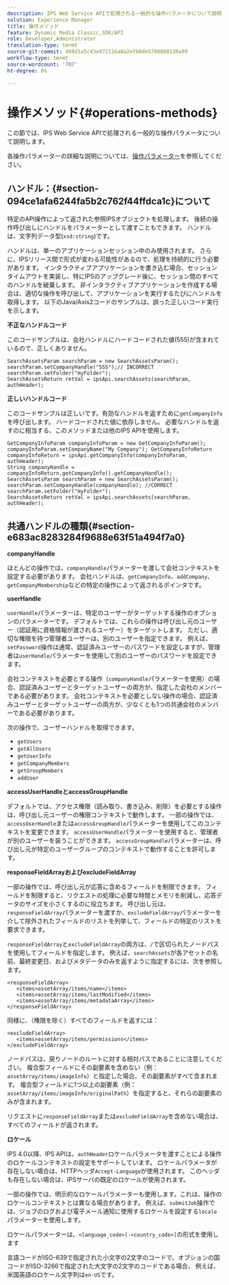 ```yaml
---
description: IPS Web Service APIで処理される一般的な操作パラメータについて説明します。
solution: Experience Manager
title: 操作メソッド
feature: Dynamic Media Classic,SDK/API
role: Developer,Administrator
translation-type: tm+mt
source-git-commit: 469d1a5c43a972116a8a2efb0de5708800130a99
workflow-type: tm+mt
source-wordcount: '707'
ht-degree: 0%

---
```



# 操作メソッド{#operations-methods}

この節では、IPS Web Service APIで処理される一般的な操作パラメータについて説明します。

各操作パラメーターの詳細な説明については、[操作パラメーター](/help/aem-ips-api/operations/c-operations-intro/c-methods/c-methods.md)を参照してください。

## ハンドル：{#section-094ce1afa6244fa5b2c762f44ffdca1c}について

特定のAPI操作によって返された参照IPSオブジェクトを処理します。 後続の操作呼び出しにハンドルをパラメーターとして渡すこともできます。 ハンドルは、文字列データ型(`xsd:string`)です。

ハンドルは、単一のアプリケーションセッション中のみ使用されます。 さらに、IPSリリース間で形式が変わる可能性があるので、処理を持続的に行う必要があります。 インタラクティブアプリケーションを書き込む場合、セッションタイムアウトを実装し、特にIPSのアップグレード後に、セッション間のすべてのハンドルを破棄します。 非インタラクティブアプリケーションを作成する場合は、適切な操作を呼び出して、アプリケーションを実行するたびにハンドルを取得します。 以下のJava/Axis2コードのサンプルは、誤った正しいコード実行を示します。

**不正なハンドルコード**

このコードサンプルは、会社ハンドルにハードコードされた値(555)が含まれているので、正しくありません。

```
SearchAssetsParam searchParam = new SearchAssetsParam(); searchParam.setCompanyHandle("555");// INCORRECT 
searchParam.setFolder("myFolder"); 
SearchAssetsReturn retVal = ipsApi.searchAssets(searchParam, authHeader);
```

**正しいハンドルコード**

このコードサンプルは正しいです。有効なハンドルを返すために`getCompanyInfo`を呼び出します。 ハードコードされた値に依存しません。 必要なハンドルを返すのに相当する、このメソッドまたは他のIPS APIを使用します。

```
GetCompanyInfoParam companyInfoParam = new GetCompanyInfoParam(); 
companyInfoParam.setCompanyName("My Company"); GetCompanyInfoReturn companyInfoReturn = ipsApi.getCompanyInfo(companyInfoParam, authHeader); 
String companyHandle = companyInfoReturn.getCompanyInfo().getCompanyHandle(); 
SearchAssetsParam searchParam = new SearchAssetsParam(); searchParam.setCompanyHandle(companyHandle); //CORRECT 
searchParam.setFolder("myFolder"); 
SearchAssetsReturn retVal = ipsApi.searchAssets(searchParam, authHeader);
```

## 共通ハンドルの種類{#section-e683ac8283284f9688e63f51a494f7a0}

**companyHandle**

ほとんどの操作では、`companyHandle`パラメーターを渡して会社コンテキストを設定する必要があります。 会社ハンドルは、`getCompanyInfo`、`addCompany`、`getCompanyMembership`などの特定の操作によって返されるポインタです。

**userHandle**

`userHandle`パラメーターは、特定のユーザーがターゲットする操作のオプションのパラメーターです。 デフォルトでは、これらの操作は呼び出し元のユーザー（認証用に資格情報が渡されるユーザー）をターゲットします。 ただし、適切な権限を持つ管理者ユーザーは、別のユーザーを指定できます。 例えば、`setPassword`操作は通常、認証済みユーザーのパスワードを設定しますが、管理者は`userHandle`パラメーターを使用して別のユーザーのパスワードを設定できます。

会社コンテキストを必要とする操作（`companyHandle`パラメーターを使用）の場合、認証済みユーザーとターゲットユーザーの両方が、指定した会社のメンバーである必要があります。 会社コンテキストを必要としない操作の場合、認証済みユーザーとターゲットユーザーの両方が、少なくとも1つの共通会社のメンバーである必要があります。

次の操作で、ユーザーハンドルを取得できます。

* `getUsers`
* `getAllUsers`
* `getUserInfo`
* `getCompanyMembers`
* `getGroupMembers`
* `addUser`

**accessUserHandleとaccessGroupHandle**

デフォルトでは、アクセス権限（読み取り、書き込み、削除）を必要とする操作は、呼び出し元ユーザーの権限コンテキストで動作します。 一部の操作では、`accessUserHandle`または`accessGroupHandle`パラメーターを使用してこのコンテキストを変更できます。 `accessUserHandle`パラメーターを使用すると、管理者が別のユーザーを装うことができます。 `accessGroupHandle`パラメーターは、呼び出し元が特定のユーザーグループのコンテキストで動作することを許可します。

**responseFieldArrayおよびexcludeFieldArray**

一部の操作では、呼び出し元が応答に含めるフィールドを制限できます。 フィールドを制限すると、リクエストの処理に必要な時間とメモリを削減し、応答データのサイズを小さくするのに役立ちます。 呼び出し元は、`responseFieldArray`パラメーターを渡すか、`excludeFieldArray`パラメーターを介して除外されたフィールドのリストを列挙して、フィールドの特定のリストを要求できます。

`responseFieldArray`と`excludeFieldArray`の両方は、`/`で区切られたノードパスを使用してフィールドを指定します。 例えば、`searchAssets`が各アセットの名前、最終変更日、およびメタデータのみを返すように指定するには、次を参照します。

```
<responseFieldArray> 
   <items>assetArray/items/name</items> 
   <items>assetArray/items/lastModified</items> 
   <items>assetArray/items/metadataArray</items> 
</responseFieldArray>
```

同様に、（権限を除く）すべてのフィールドを返すには：

```
<excludeFieldArray> 
   <items>assetArray/items/permissions</items> 
</excludeFieldArray>
```

ノードパスは、戻りノードのルートに対する相対パスであることに注意してください。 複合型フィールドにその副要素を含めない（例：`assetArray/items/imageInfo`）と指定した場合、その副要素がすべて含まれます。 複合型フィールドに1つ以上の副要素（例：`assetArray/items/imageInfo/originalPath`）を指定すると、それらの副要素のみが含まれます。

リクエストに`responseFieldArray`または`excludeFieldArray`を含めない場合は、すべてのフィールドが返されます。

**ロケール**

IPS 4.0以降、IPS APIは、`authHeader`ロケールパラメータを渡すことによる操作のロケールコンテキストの設定をサポートしています。 ロケールパラメータが存在しない場合は、HTTPヘッダ`Accept-Language`が使用されます。 このヘッダも存在しない場合は、IPSサーバの既定のロケールが使用されます。

一部の操作では、明示的なロケールパラメーターも使用します。これは、操作のロケールコンテキストとは異なる場合があります。 例えば、`submitJob`操作では、ジョブのログおよび電子メール通知に使用するロケールを設定する`locale`パラメーターを使用します。

ロケールパラメーターは、`<language_code>[-<country_code>]`の形式を使用します

言語コードがISO-639で指定された小文字の2文字のコードで、オプションの国コードがISO-3266で指定された大文字の2文字のコードである場合、 例えば、米国英語のロケール文字列は`en-US`です。
